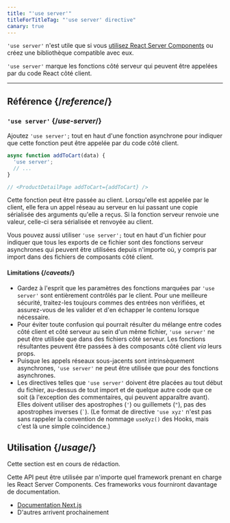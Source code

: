 ```yaml
---
title: "'use server'"
titleForTitleTag: "'use server' directive"
canary: true
---
```


<Canary>

`'use server'` n'est utile que si vous [utilisez React Server Components](/learn/start-a-new-react-project#bleeding-edge-react-frameworks) ou créez une bibliothèque compatible avec eux.

</Canary>


<Intro>

`'use server'` marque les fonctions côté serveur qui peuvent être appelées par du code React côté client.

</Intro>

<InlineToc />

---

## Référence {/*reference*/}

### `'use server'` {/*use-server*/}

Ajoutez `'use server';` tout en haut d'une fonction asynchrone pour indiquer que cette fonction peut être appelée par du code côté client.

```js
async function addToCart(data) {
  'use server';
  // ...
}

// <ProductDetailPage addToCart={addToCart} />
```

Cette fonction peut être passée au client.  Lorsqu'elle est appelée par le client, elle fera un appel réseau au serveur en lui passant une copie sérialisée des arguments qu'elle a reçus.  Si la fonction serveur renvoie une valeur, celle-ci sera sérialisée et renvoyée au client.

Vous pouvez aussi utiliser `'use server';` tout en haut d'un fichier pour indiquer que tous les exports de ce fichier sont des fonctions serveur asynchrones qui peuvent être utilisées depuis n'importe où, y compris par import dans des fichiers de composants côté client.

#### Limitations {/*caveats*/}

* Gardez à l'esprit que les paramètres des fonctions marquées par `'use server'` sont entièrement contrôlés par le client.  Pour une meilleure sécurité, traitez-les toujours commes des entrées non vérifiées, et assurez-vous de les valider et d'en échapper le contenu lorsque nécessaire.
* Pour éviter toute confusion qui pourrait résulter du mélange entre codes côté client et côté serveur au sein d'un même fichier, `'use server'` ne peut être utilisée que dans des fichiers côté serveur. Les fonctions résultantes peuvent être passées à des composants côté client *via* leurs props.
* Puisque les appels réseaux sous-jacents sont intrinsèquement asynchrones, `'use server'` ne peut être utilisée que pour des fonctions asynchrones.
* Les directives telles que `'use server'` doivent être placées au tout début du fichier, au-dessus de tout import et de quelque autre code que ce soit (à l'exception des commentaires, qui peuvent apparaître avant).  Elles doivent utiliser des apostrophes (`'`) ou guillemets (`"`), pas des apostrophes inverses (<code>\`</code>). (Le format de directive `'use xyz'` n'est pas sans rappeler la convention de nommage `useXyz()` des Hooks, mais c'est là une simple coïncidence.)

## Utilisation {/*usage*/}

<Wip>

Cette section est en cours de rédaction.

Cette API peut être utilisée par n'importe quel framework prenant en charge les React Server Components. Ces frameworks vous fourniront davantage de documentation.

* [Documentation Next.js](https://nextjs.org/docs/getting-started/react-essentials)
* D'autres arrivent prochainement

</Wip>
